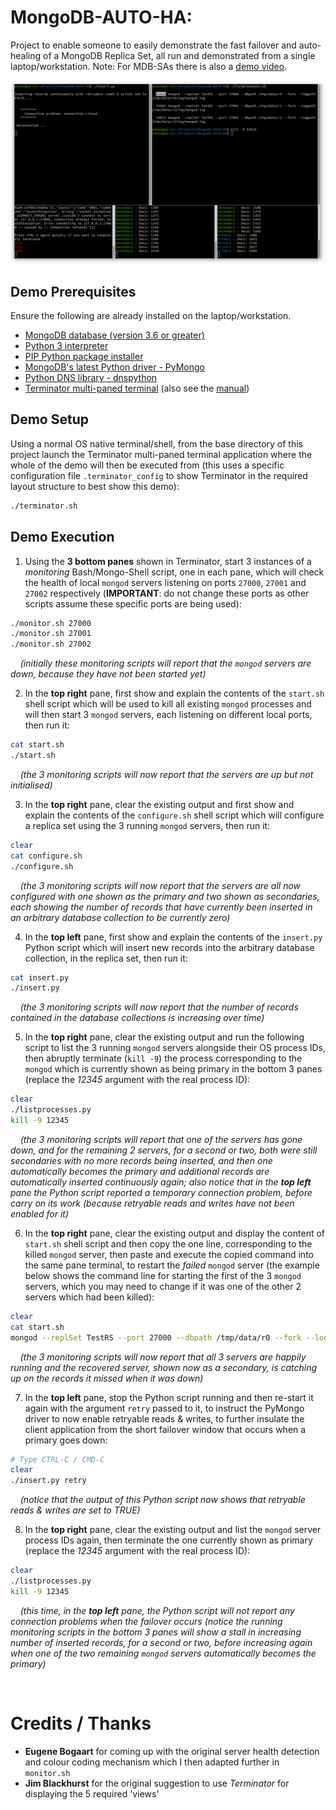 # MongoDB-AUTO-HA: 

Project to enable someone to easily demonstrate the fast failover and auto-healing of a MongoDB Replica Set, all run and demonstrated from a single laptop/workstation. Note: For MDB-SAs there is also a [demo video](https://drive.google.com/file/d/1qTxEb569CpIw2-6Yf61Cr66Q6dMZS-CL/).

 ![Demo UI](.auto_ha.png)

## Demo Prerequisites

Ensure the following are already installed on the laptop/workstation.

- [MongoDB database (version 3.6 or greater)](https://docs.mongodb.com/manual/installation/)
- [Python 3 interpreter](https://www.python.org/downloads/)
- [PIP Python package installer](https://pip.pypa.io/en/stable/installing/)
- [MongoDB's latest Python driver - PyMongo](https://api.mongodb.com/python/current/installation.html)
- [Python DNS library - dnspython](https://pypi.org/project/dnspython/)
- [Terminator multi-paned terminal](https://gnometerminator.blogspot.com/p/introduction.html) (also see the [manual](https://terminator-gtk3.readthedocs.io/))


## Demo Setup

Using a normal OS native terminal/shell, from the base directory of this project launch the Terminator multi-paned terminal application where the whole of the demo will then be executed from (this uses a specific configuration file `.terminator_config` to show Terminator in the required layout structure to best show this demo):
```bash
./terminator.sh
```

## Demo Execution

1. Using the __3 bottom panes__ shown in Terminator, start 3 instances of a _monitoring_ Bash/Mongo-Shell script, one in each pane, which will check the health of local `mongod` servers listening on ports `27000`, `27001` and `27002` respectively (__IMPORTANT__: do not change these ports as other scripts assume these specific ports are being used):
```bash
./monitor.sh 27000
./monitor.sh 27001
./monitor.sh 27002
```

&nbsp;&nbsp;&nbsp;&nbsp;_(initially these monitoring scripts will report that the `mongod` servers are down, because they have not been started yet)_

2. In the __top right__ pane, first show and explain the contents of the `start.sh` shell script which will be used to kill all existing `mongod` processes and will then start 3 `mongod` servers, each listening on different local ports, then run it:
```bash
cat start.sh
./start.sh
```

&nbsp;&nbsp;&nbsp;&nbsp;_(the 3 monitoring scripts will now report that the servers are up but not initialised)_

3. In the __top right__ pane, clear the existing output and first show and explain the contents of the `configure.sh` shell script which will configure a replica set using the 3 running `mongod` servers, then run it:
```bash
clear
cat configure.sh
./configure.sh
```

&nbsp;&nbsp;&nbsp;&nbsp;_(the 3 monitoring scripts will now report that the servers are all now configured with one shown as the primary and two shown as secondaries, each showing the number of records that have currently been inserted in an arbitrary database collection to be currently zero)_

4. In the __top left__ pane, first show and explain the contents of the `insert.py` Python script which will insert new records into the arbitrary database collection, in the replica set, then run it:
```bash
cat insert.py
./insert.py
```

&nbsp;&nbsp;&nbsp;&nbsp;_(the 3 monitoring scripts will now report that the number of records contained in the database collections is increasing over time)_

5. In the __top right__ pane, clear the existing output and run the following script to list the 3 running `mongod` servers alongside their OS process IDs, then abruptly terminate (`kill -9`) the process corresponding to the `mongod` which is currently shown as being primary in the bottom 3 panes (replace the _12345_ argument with the real process ID):
```bash
clear
./listprocesses.py
kill -9 12345
```

&nbsp;&nbsp;&nbsp;&nbsp;_(the 3 monitoring scripts will report that one of the servers has gone down, and for the remaining 2 servers, for a second or two, both were still secondaries with no more records being inserted, and then one automatically becomes the primary and additional records are automatically inserted continuously again; also notice that in the **top left** pane the Python script reported a temporary connection problem, before carry on its work (because retryable reads and writes have not been enabled for it)_

6. In the __top right__ pane, clear the existing output and display the content of `start.sh` shell script and then copy the one line, corresponding to the killed `mongod` server, then paste and execute the copied command into the same pane terminal, to restart the _failed_ `mongod` server (the example below shows the command line for starting the first of the 3 `mongod` servers, which you may need to change if it was one of the other 2 servers which had been killed):
```bash
clear
cat start.sh
mongod --replSet TestRS --port 27000 --dbpath /tmp/data/r0 --fork --logpath /tmp/data/r0/log/mongod.log
```

&nbsp;&nbsp;&nbsp;&nbsp;_(the 3 monitoring scripts will now report that all 3 servers are happily running and the recovered server, shown now as a secondary, is catching up on the records it missed when it was down)_

7. In the __top left__ pane, stop the Python script running and then re-start it again with the argument `retry` passed to it, to instruct the PyMongo driver to now enable retryable reads & writes, to further insulate the client application from the short failover window that occurs when a primary goes down:

```bash
# Type CTRL-C / CMD-C
clear
./insert.py retry
```

&nbsp;&nbsp;&nbsp;&nbsp;_(notice that the output of this Python script now shows that retryable reads & writes are set to TRUE)_

8. In the __top right__ pane, clear the existing output and list the `mongod` server process IDs again, then terminate the one currently shown as primary (replace the _12345_ argument with the real process ID):
```bash
clear
./listprocesses.py
kill -9 12345
```

&nbsp;&nbsp;&nbsp;&nbsp;_(this time, in the **top left** pane, the Python script will not report any connection problems when the failover occurs (notice the running monitoring scripts in the bottom 3 panes will show a stall in increasing number of inserted records, for a second or two, before increasing again when one of the two remaining `mongod` servers automatically becomes the primary)_

&nbsp;

# Credits / Thanks

* __Eugene Bogaart__ for coming up with the original server health detection and colour coding mechanism which I then adapted further in `monitor.sh`
* __Jim Blackhurst__ for the original suggestion to use _Terminator_ for displaying the 5 required 'views'

